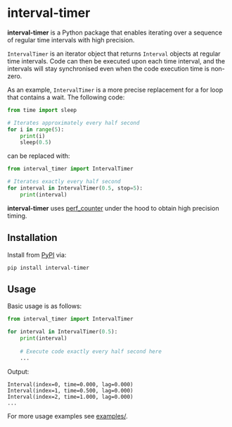 # interval-timer

**interval-timer** is a Python package that enables iterating over a sequence of regular time intervals with high precision.


`IntervalTimer` is an iterator object that returns `Interval` objects at regular time intervals. Code can then be executed upon each time interval, and the intervals will stay synchronised even when the code execution time is non-zero.

As an example, `IntervalTimer` is a more precise replacement for a for loop that contains a wait. The following code:
    
```python
from time import sleep

# Iterates approximately every half second
for i in range(5):
    print(i)
    sleep(0.5)
```

can be replaced with:

```python
from interval_timer import IntervalTimer

# Iterates exactly every half second
for interval in IntervalTimer(0.5, stop=5):
    print(interval)
```

**interval-timer** uses [perf_counter](https://docs.python.org/3/library/time.html#time.perf_counter) under the hood to obtain high precision timing.

## Installation

Install from [PyPI](https://pypi.org/project/interval-timer/) via:

```shell
pip install interval-timer
```

## Usage

Basic usage is as follows:

```python
from interval_timer import IntervalTimer

for interval in IntervalTimer(0.5):
    print(interval)
    
    # Execute code exactly every half second here
    ...
```

Output:

```
Interval(index=0, time=0.000, lag=0.000)
Interval(index=1, time=0.500, lag=0.000)
Interval(index=2, time=1.000, lag=0.000)
...
```

For more usage examples see [examples/](examples).
